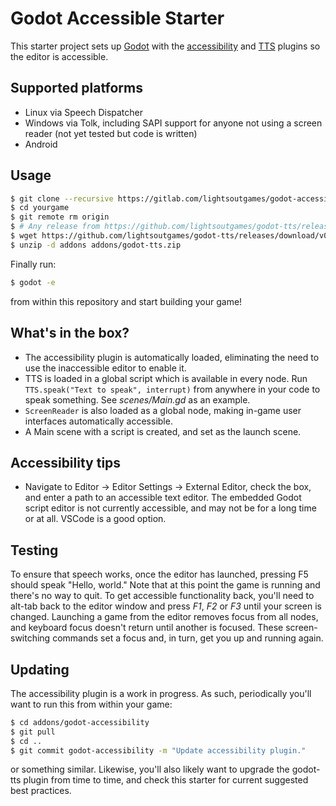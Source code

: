 # Godot Accessible Starter

This starter project sets up [Godot](https://godotengine.org) with the [accessibility](https://gitlab.com/lightsoutgames/godot-accessibility) and [TTS](https://gitlab.com/lightsoutgames/godot-tts) plugins so the editor is accessible.

## Supported platforms

 * Linux via Speech Dispatcher
 * Windows via Tolk, including SAPI support for anyone not using a screen reader (not yet tested but code is written)
 * Android

## Usage

```bash
$ git clone --recursive https://gitlab.com/lightsoutgames/godot-accessible-starter yourgame
$ cd yourgame
$ git remote rm origin
$ # Any release from https://github.com/lightsoutgames/godot-tts/releases/ should do.
$ wget https://github.com/lightsoutgames/godot-tts/releases/download/v0.3.1/godot-tts.zip -O addons/godot-tts.zip
$ unzip -d addons addons/godot-tts.zip
```

Finally run:

```bash
$ godot -e
```

from within this repository and start building your game!

## What's in the box?

 * The accessibility plugin is automatically loaded, eliminating the need to use the inaccessible editor to enable it.
 * TTS is loaded in a global script which is available in every node. Run `TTS.speak("Text to speak", interrupt)` from anywhere in your code to speak something. See _scenes/Main.gd_ as an example.
 * `ScreenReader` is also loaded as a global node, making in-game user interfaces automatically accessible.
 * A Main scene with a script is created, and set as the launch scene.

## Accessibility tips

 * Navigate to Editor -> Editor Settings -> External Editor, check the box, and enter a path to an accessible text editor. The embedded Godot script editor is not currently accessible, and may not be for a long time or at all. VSCode is a good option.

## Testing

To ensure that speech works, once the editor has launched, pressing F5 should speak "Hello, world." Note that at this point the game is running and there's no way to quit. To get accessible functionality back, you'll need to alt-tab back to the editor window and press _F1_, _F2_ or _F3_ until your screen is changed. Launching a game from the editor removes focus from all nodes, and keyboard focus doesn't return until another is focused. These screen-switching commands set a focus and, in turn, get you up and running again.

## Updating

The accessibility plugin is a work in progress. As such, periodically you'll want to run this from within your game:

```bash
$ cd addons/godot-accessibility
$ git pull
$ cd ..
$ git commit godot-accessibility -m "Update accessibility plugin."
```

or something similar. Likewise, you'll also likely want to upgrade the godot-tts plugin from time to time, and check this starter for current suggested best practices.
